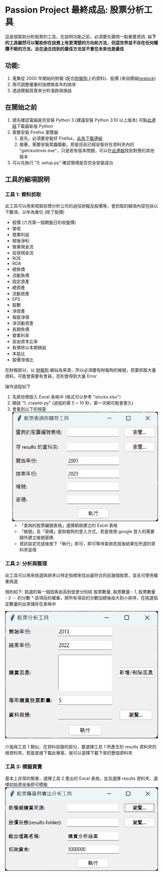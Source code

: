 # Passion Project 最終成品: 股票分析工具

這是個幫助分析股票的工具，在說明功能之前，必須要先聲明一點重要資訊: **以下的工具雖然可以幫助你在投資上有更清楚的方向和方法，但這世界並不存在任何穩賺不賠的方法，且在過去找到的最佳方法並不會在未來也是最佳**

## 功能:
1. 蒐集從 2000 年開始的財報 (配合[財報狗](https://statementdog.com/)上的資料)、股價 (來自模組[twstock](https://twstock.readthedocs.io/zh-tw/latest/))
2. 用可調整權重的指標做各年的排序
3. 透過模擬買賣來分析漲跌與損益

## 在開始之前
1. 請先確認電腦是否安裝 Python 3 (建議安裝 Python 3.10 以上版本) 可點[此連結](https://www.python.org/downloads/)下載最新版 Python
2. 需要安裝 Firefox 瀏覽器
   1. 首先，必須要安裝好 Firefox，[此為下載連結](https://www.mozilla.org/en-US/firefox/new/)
   2. 接著，需要安裝爬蟲驅動，即是目前已經安裝好在資料夾內的 "getckodriver.exe"，只是若有版本問題，可以在[此連結](https://github.com/mozilla/geckodriver/releases)找到對應的其他版本
3. 可以先執行 "0. setup.py" 確認環境是否完全安裝成功
## 工具的細項說明

### 工具 1: 資料抓取

此工具可以用來爬取目標分析公司的過往財報及股價等，會抓取的細項內容包括以下數項，以年為單位 (除了股價)
* 股價 (六月第一個開盤日的收盤價)
* 營收
* 營業利益
* 稅後淨利
* 營業現金流
* 投資現金流
* ROE
* ROA
* 總負債
* 流動負債
* 固定資產
* 總資產
* 流動資產
* EPS
* 股數
* 淨資產
* 每股淨值
* 淨流動資產
* 長期負債
* 營業利率
* 自由資本比率
* 負債除以本期損益
* 本益比
* 股價淨值比

在財報部分，以 [財報狗](https://statementdog.com/) 網站為來源，所以必須要有財報狗的帳號，若要抓取大量資料，可能會需要有會員，否則會得到大量 Error

操作過程如下
1. 先將目標放入 Excel 表格中 (格式可以參考 "stocks.xlsx")
2. 開啟 "1. crawler.py" (過程約需 5 ~ 10 秒，第一次開可能會更久)
3. 會看到以下的視窗![](./img/image.png)
   * 「查詢的股票編號表格」選擇剛剛建立的 Excel 表格
   * 「帳號」及「密碼」是財報狗的登入方式，若是使用 google 登入的需要額外建立帳號密碼
   * 資訊設定完成後按下「執行」即可，即可等待查詢完成後結果在所選的資料夾呈現

### 工具 2: 分析與整理

此工具可以用來挑選與排序以特定指標來找出最符合的前幾個股票，並且可使用權重挑選

規則如下:
挑選的每一個因素由高到低會分別給 股票數量, 股票數量 - 1, 股票數量 - 2 $\cdots$ 的分數 * 該項目的權重，將所有項目的分數加總後由大到小排序，在挑選指定數量的出來儲存在表格中

![](./img/image-1.png)

介面與工具 1 類似，在資料目錄的部分，要選擇工具 1 所產生的 results 資料夾的根資料夾，若是直接下載此專案，就可以選擇下載下來的整個資料夾

### 工具 3: 模擬買賣

基本上非常的簡單，選擇工具 2 產出的 Excel 表格，並且選擇 results 資料夾，選擇初始資金後即可模擬
![](./img/image-2.png)